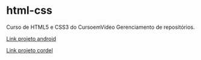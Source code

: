 # html-css

 Curso de HTML5 e CSS3 do CursoemVídeo
 Gerenciamento de repositórios.

<a href="https://felipeoak1.github.io/projeto-android/">Link projeto android</a>


<a href="https://felipeoak1.github.io/projeto-cordel/">Link projeto cordel</a>